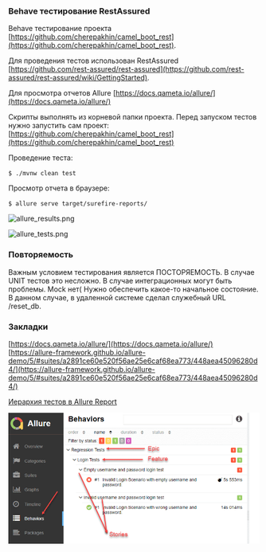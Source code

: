 ### Behave тестирование RestAssured

Behave тестирование проекта [https://github.com/cherepakhin/camel_boot_rest](https://github.com/cherepakhin/camel_boot_rest).

Для проведения тестов использован RestAssured<br/>
 [https://github.com/rest-assured/rest-assured](https://github.com/rest-assured/rest-assured/wiki/GettingStarted).

Для просмотра отчетов Allure [https://docs.qameta.io/allure/](https://docs.qameta.io/allure/)

Скрипты выполнять из корневой папки проекта. 
Перед запуском тестов нужно запустить сам проект:
[https://github.com/cherepakhin/camel_boot_rest](https://github.com/cherepakhin/camel_boot_rest)

Проведение теста:

```shell
$ ./mvnw clean test
```

Просмотр отчета в браузере:

```shell
$ allure serve target/surefire-reports/
```

![allure_results.png](https://github.com/cherepakhin/camel_boot_rest_restassured_test/blob/main/doc/allure_results.png)

![allure_tests.png](https://github.com/cherepakhin/camel_boot_rest_restassured_test/blob/main/doc/allure_tests.png)

### Повторяемость

Важным условием тестирования является ПОСТОРЯЕМОСТЬ. В случае UNIT тестов это несложно. В случае интеграционных могут быть проблемы. Mock нет( Нужно обеспечить какое-то начальное состояние. В данном случае, в удаленной системе сделал служебный URL /reset_db.

### Закладки

[https://docs.qameta.io/allure/](https://docs.qameta.io/allure/)
[https://allure-framework.github.io/allure-demo/5/#suites/a2891ce60e520f56ae25e6caf68ea773/448aea45096280d4/](https://allure-framework.github.io/allure-demo/5/#suites/a2891ce60e520f56ae25e6caf68ea773/448aea45096280d4/)

[Иерархия тестов в Allure Report](https://v.perm.ru/index.php/component/content/article/hierarchy-test?catid=16&Itemid=101)

![Epic-Feature-Story](doc/hierarchy.png)

